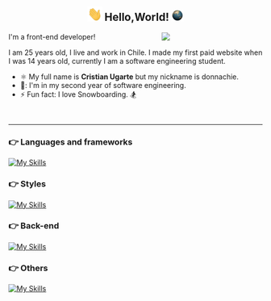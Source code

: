 <h2 align="center">
  <img alt="Hello" src="https://raw.githubusercontent.com/dev-akshat/archive/main/images/gifs/others/Hi.gif" width="29px"> 
  Hello,World!
  <img alt="Earth" src="https://raw.githubusercontent.com/dev-akshat/archive/main/images/gifs/others/earth.gif" width="24px"/>
</h2>
<img align='right' src='https://user-images.githubusercontent.com/5713670/87202985-820dcb80-c2b6-11ea-9f56-7ec461c497c3.gif' width='200"'>

I'm a front-end developer!

I am 25 years old, I live and work in Chile.
I made my first paid website when I was 14 years old,
currently I am a software engineering student.

- ⚛️ My full name is **Cristian Ugarte** but my nickname is donnachie.
- 🏫: I'm in my second year of software engineering.
- ⚡ Fun fact: I love Snowboarding. 🏂
  
 <br>

***

### 👉 Languages ​​and frameworks

[![My Skills](https://skillicons.dev/icons?i=react,js,ts,redux,swift,astro)](https://skillicons.dev)

### 👉 Styles

[![My Skills](https://skillicons.dev/icons?i=css,tailwind,sass)](https://skillicons.dev)

### 👉 Back-end

[![My Skills](https://skillicons.dev/icons?i=mysql,firebase,mongodb,nodejs,java)](https://skillicons.dev)

### 👉 Others

[![My Skills](https://skillicons.dev/icons?i=vite,vitest,vscode,git,vercel,cloudflare,figma,apple,arduino)](https://skillicons.dev)

